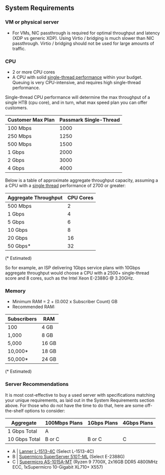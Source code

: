 ## System Requirements
### VM or physical server
* For VMs, NIC passthrough is required for optimal throughput and latency (XDP vs generic XDP). Using Virtio / bridging is much slower than NIC passthrough. Virtio / bridging should not be used for large amounts of traffic.

### CPU
* 2 or more CPU cores
* A CPU with solid [single-thread performance](https://www.cpubenchmark.net/singleThread.html#server-thread) within your budget. Queuing is very CPU-intensive, and requires high single-thread performance.

Single-thread CPU performance will determine the max throughput of a single HTB (cpu core), and in turn, what max speed plan you can offer customers.

| Customer Max Plan   | Passmark Single-Thread   |
| --------------------| ------------------------ |
| 100 Mbps            | 1000                     |
| 250 Mbps            | 1250                     |
| 500 Mbps            | 1500                     |
| 1 Gbps              | 2000                     |
| 2 Gbps              | 3000                     |
| 4 Gbps              | 4000                     |

Below is a table of approximate aggregate throughput capacity, assuming a a CPU with a [single thread](https://www.cpubenchmark.net/singleThread.html#server-thread) performance of 2700 or greater:

| Aggregate Throughput    | CPU Cores     |
| ------------------------| ------------- |
| 500 Mbps                | 2             |
| 1 Gbps                  | 4             |
| 5 Gbps                  | 6             |
| 10 Gbps                 | 8             |
| 20 Gbps                 | 16            |
| 50 Gbps*                | 32            |

(* Estimated)

So for example, an ISP delivering 1Gbps service plans with 10Gbps aggregate throughput would choose a CPU with a 2500+ single-thread score and 8 cores, such as the Intel Xeon E-2388G @ 3.20GHz.

### Memory
* Minimum RAM = 2 + (0.002 x Subscriber Count) GB
* Recommended RAM:

| Subscribers   | RAM           |
| ------------- | ------------- |
| 100           | 4 GB          |
| 1,000         | 8 GB          |
| 5,000         | 16 GB         |
| 10,000*       | 18 GB         |
| 50,000*       | 24 GB         |

(* Estimated)

### Server Recommendations
It is most cost-effective to buy a used server with specifications matching your unique requirements, as laid out in the System Requirements section above.
For those who do not have the time to do that, here are some off-the-shelf options to consider:

|   Aggregate   | 100Mbps Plans |  1Gbps Plans  |  4Gbps Plans  |
| ------------- | ------------- | ------------- | ------------- |
| 1 Gbps Total  |       A       |               |               |
| 10 Gbps Total |    B or C     |    B or C     |       C       |

* A | [Lanner L-1513-4C](https://www.whiteboxsolution.com/product/l-1513/) (Select L-1513-4C)
* B | [Supermicro SuperServer 510T-ML](https://www.thinkmate.com/system/superserver-510t-ml) (Select E-2388G)
* C | [Supermicro AS-1015A-MT](https://store.supermicro.com/us_en/as-1015a-mt.html) (Ryzen 9 7700X, 2x16GB DDR5 4800MHz ECC, 1xSupermicro 10-Gigabit XL710+ X557)
